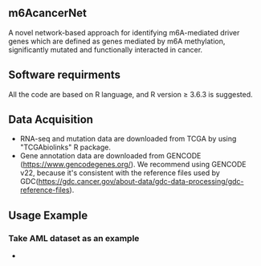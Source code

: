 ## m6AcancerNet
A novel network-based approach for identifying m6A-mediated driver genes which are defined as genes mediated by m6A methylation, significantly mutated and functionally interacted in cancer.
## Software requirments
All the code are based on R language, and R version ≥ 3.6.3  is suggested.
## Data Acquisition
* RNA-seq and mutation data are downloaded from TCGA by using "TCGAbiolinks" R package.
* Gene annotation data are downloaded from GENCODE (https://www.gencodegenes.org/). We recommend using GENCODE v22, because it's consistent with the reference files used by GDC(https://gdc.cancer.gov/about-data/gdc-data-processing/gdc-reference-files).
## Usage Example
### Take AML dataset as an example
* 
